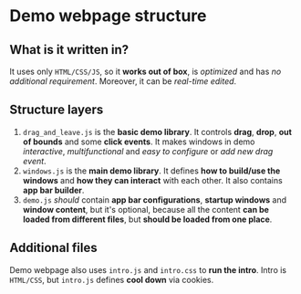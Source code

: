 # Demo webpage structure

## What is it written in?
It uses only `HTML/CSS/JS`, so it __works out of box__, is _optimized_ and has _no additional requirement_. Moreover, it can be _real-time edited_.

## Structure layers
1. `drag_and_leave.js` is the __basic demo library__. It controls __drag__, __drop__, __out of bounds__ and some __click events__. It makes windows in demo _interactive_, _multifunctional_ and _easy to configure_ or _add new drag event_.
2. `windows.js` is the __main demo library__. It defines __how to build/use the windows__ and __how they can interact__ with each other. It also contains __app bar builder__.
3. `demo.js` _should_ contain __app bar configurations__, __startup windows__ and __window content__, but it's optional, because all the content __can be loaded from different files__, but __should be loaded from one place__.

## Additional files
Demo webpage also uses `intro.js` and `intro.css` to __run the intro__. Intro is `HTML/CSS`, but `intro.js` defines __cool down__ via cookies.